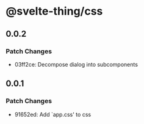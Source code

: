 # @svelte-thing/css

## 0.0.2

### Patch Changes

-   03ff2ce: Decompose dialog into subcomponents

## 0.0.1

### Patch Changes

-   91652ed: Add `app.css' to css
